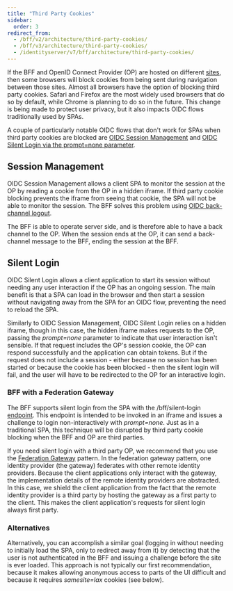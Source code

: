 ```yaml
---
title: "Third Party Cookies"
sidebar:
  order: 3
redirect_from:
  - /bff/v2/architecture/third-party-cookies/
  - /bff/v3/architecture/third-party-cookies/
  - /identityserver/v7/bff/architecture/third-party-cookies/
---
```


If the BFF and OpenID Connect Provider (OP) are hosted on different [sites](https://developer.mozilla.org/en-US/docs/Glossary/Site), then some browsers will block cookies from being sent during navigation between those sites. Almost all browsers have the option of blocking third party cookies. Safari and Firefox are the most widely used browsers that do so by default, while Chrome is planning to do so in the future. This change is being made to protect user privacy, but it also impacts OIDC flows traditionally used by SPAs. 

A couple of particularly notable OIDC flows that don't work for SPAs when third party cookies are blocked are [OIDC Session Management](https://openid.net/specs/openid-connect-session-1_0.html) and [OIDC Silent Login via the prompt=none parameter](https://openid.net/specs/openid-connect-core-1_0.html#authrequest).

## Session Management

OIDC Session Management allows a client SPA to monitor the session at the OP by reading a cookie from the OP in a hidden iframe. If third party cookie blocking prevents the iframe from seeing that cookie, the SPA will not be able to monitor the session. The BFF solves this problem using [OIDC back-channel logout](/bff/fundamentals/session/management/back-channel-logout). 

The BFF is able to operate server side, and is therefore able to have a back channel to the OP. When the session ends at the OP, it can send a back-channel message to the BFF, ending the session at the BFF.

## Silent Login
OIDC Silent Login allows a client application to start its session without needing any user interaction if the OP has an ongoing session. The main benefit is that a SPA can load in the browser and then start a session without navigating away from the SPA for an OIDC flow, preventing the need to reload the SPA.

Similarly to OIDC Session Management, OIDC Silent Login relies on a hidden iframe, though in this case, the hidden iframe makes requests to the OP, passing the *prompt=none* parameter to indicate that user interaction isn't sensible. If that request includes the OP's session cookie, the OP can respond successfully and the application can obtain tokens. But if the request does not include a session - either because no session has been started or because the cookie has been blocked - then the silent login will fail, and the user will have to be redirected to the OP for an interactive login.

### BFF with a Federation Gateway

The BFF supports silent login from the SPA with the /bff/silent-login [endpoint](/bff/fundamentals/session/management/silent-login). This endpoint is intended to be invoked in an iframe and issues a challenge to login non-interactively with *prompt=none*. Just as in a traditional SPA, this technique will be disrupted by third party cookie blocking when the BFF and OP are third parties.

If you need silent login with a third party OP, we recommend that you use the [Federation Gateway](/identityserver/ui/federation) pattern. In the federation gateway pattern, one identity provider (the gateway) federates with other remote identity providers. Because the client applications only interact with the gateway, the implementation details of the remote identity providers are abstracted. In this case, we shield the client application from the fact that the remote identity provider is a third party by hosting the gateway as a first party to the client. This makes the client application's requests for silent login always first party.


### Alternatives
Alternatively, you can accomplish a similar goal (logging in without needing to initially load the SPA, only to redirect away from it) by detecting that the user is not authenticated in the BFF and issuing a challenge before the site is ever loaded. This approach is not typically our first recommendation, because it makes allowing anonymous access to parts of the UI difficult and because it requires *samesite=lax* cookies (see below).



